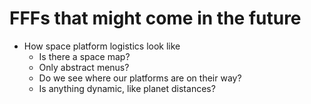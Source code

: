 # FFFs that might come in the future

- How space platform logistics look like
    - Is there a space map?
    - Only abstract menus?
    - Do we see where our platforms are on their way?
    - Is anything dynamic, like planet distances?
